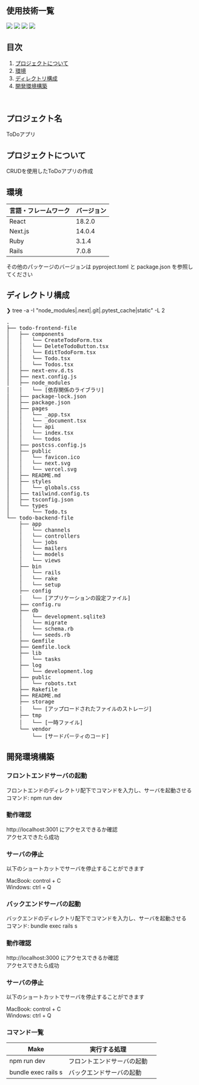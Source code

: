 <div id="top"></div>

## 使用技術一覧

<!-- シールド一覧 -->
<!-- 該当するプロジェクトの中から任意のものを選ぶ-->
<p style="display: inline">
  <!-- フロントエンドのフレームワーク一覧 -->
  <img src="https://img.shields.io/badge/-Next.js-000000.svg?logo=next.js&style=for-the-badge">
  <img src="https://img.shields.io/badge/-React-20232A?style=for-the-badge&logo=react&logoColor=61DAFB">
  <!-- バックエンドのフレームワーク一覧 -->
  <img src="https://img.shields.io/badge/-Rails-CC0000.svg?logo=rails&style=for-the-badge">
  <!-- バックエンドの言語一覧 -->
  <img src="https://img.shields.io/badge/-Ruby-CC342D.svg?logo=ruby&style=for-the-badge">
</p>

## 目次

1. [プロジェクトについて](#プロジェクトについて)
2. [環境](#環境)
3. [ディレクトリ構成](#ディレクトリ構成)
4. [開発環境構築](#開発環境構築)

<br />
<!-- プロジェクト名を記載 -->

## プロジェクト名

ToDoアプリ

<!-- プロジェクトについて -->

## プロジェクトについて

CRUDを使用したToDoアプリの作成


## 環境

<!-- 言語、フレームワーク、ミドルウェア、インフラの一覧とバージョンを記載 -->

| 言語・フレームワーク  | バージョン |
| --------------------- | ---------- |
| React                 | 18.2.0     |
| Next.js               | 14.0.4     |
| Ruby                  | 3.1.4      |
| Rails                 | 7.0.8      |

その他のパッケージのバージョンは pyproject.toml と package.json を参照してください


## ディレクトリ構成

<!-- Treeコマンドを使ってディレクトリ構成を記載 -->

❯ tree -a -I "node_modules|.next|.git|.pytest_cache|static" -L 2
<pre>
.
├── todo-frontend-file
│   ├── components
│   │   └── CreateTodoForm.tsx
│   │   └── DeleteTodoButton.tsx
│   │   └── EditTodoForm.tsx
│   │   └── Todo.tsx
│   │   └── Todos.tsx
│   ├── next-env.d.ts
│   ├── next.config.js
│   ├── node_modules
│   │   └── [依存関係のライブラリ]
│   ├── package-lock.json
│   ├── package.json
│   ├── pages
│   │   └── _app.tsx
│   │   └── _document.tsx
│   │   └── api
│   │   └── index.tsx
│   │   └── todos
│   ├── postcss.config.js
│   ├── public
│   │   └── favicon.ico
│   │   └── next.svg
│   │   └── vercel.svg
│   ├── README.md
│   ├── styles
│   │   └── globals.css
│   ├── tailwind.config.ts
│   ├── tsconfig.json
│   └── types
│       └── Todo.ts
└── todo-backend-file
    ├── app
    │   └── channels
    │   └── controllers
    │   └── jobs
    │   └── mailers
    │   └── models
    │   └── views
    ├── bin
    │   └── rails
    │   └── rake
    │   └── setup
    ├── config
    │   └── [アプリケーションの設定ファイル]
    ├── config.ru
    ├── db
    │   └── development.sqlite3
    │   └── migrate
    │   └── schema.rb
    │   └── seeds.rb
    ├── Gemfile
    ├── Gemfile.lock
    ├── lib
    │   └── tasks
    ├── log
    │   └── development.log
    ├── public
    │   └── robots.txt
    ├── Rakefile
    ├── README.md
    ├── storage
    │   └── [アップロードされたファイルのストレージ]
    ├── tmp
    │   └── [一時ファイル]
    └── vendor
        └── [サードパーティのコード]
</pre>



## 開発環境構築

<!-- コンテナの作成方法、パッケージのインストール方法など、開発環境構築に必要な情報を記載 -->

### フロントエンドサーバの起動

フロントエンドのディレクトリ配下でコマンドを入力し、サーバを起動させる<br/>
コマンド: npm run dev

### 動作確認

http://localhost:3001 にアクセスできるか確認<br/>
アクセスできたら成功

### サーバの停止

以下のショートカットでサーバを停止することができます

 MacBook: control + C<br/>
 Windows: ctrl + Q

### バックエンドサーバの起動

バックエンドのディレクトリ配下でコマンドを入力し、サーバを起動させる<br/>
コマンド: bundle exec rails s

### 動作確認

http://localhost:3000 にアクセスできるか確認<br/>
アクセスできたら成功

### サーバの停止

以下のショートカットでサーバを停止することができます

 MacBook: control + C<br/>
 Windows: ctrl + Q

### コマンド一覧

| Make                | 実行する処理                                                            |                                                                                |
| ------------------- | ----------------------------------------------------------------------- | ------------------------------------------------------------------------------------------ |
| npm run dev         | フロントエンドサーバの起動 |                  |
| bundle exec rails s | バックエンドサーバの起動                                                          |                                                                        |


